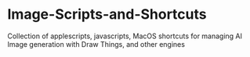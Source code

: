 # Image-Scripts-and-Shortcuts
Collection of applescripts, javascripts, MacOS shortcuts for managing AI Image generation with Draw Things, and other engines
